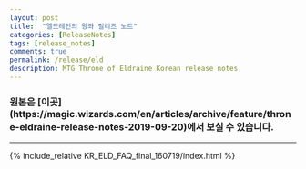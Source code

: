 ```yaml
---
layout: post
title:  "엘드레인의 왕좌 릴리즈 노트"
categories: [ReleaseNotes]
tags: [release_notes]
comments: true
permalink: /release/eld
description: MTG Throne of Eldraine Korean release notes.
---
```


<h3 markdown="1">원본은 [이곳](https://magic.wizards.com/en/articles/archive/feature/throne-eldraine-release-notes-2019-09-20)에서 보실 수 있습니다.</h3>

--------
<style>{% include_relative KR_ELD_FAQ_final_160719/style.css %}</style>

{% include_relative KR_ELD_FAQ_final_160719/index.html %}
